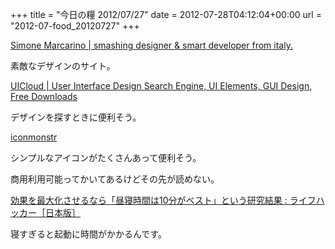 +++
title = "今日の糧 2012/07/27"
date = 2012-07-28T04:12:04+00:00
url = "2012-07-food_20120727"
+++

  [Simone Marcarino | smashing designer &#038; smart developer from italy.](http://simonemarcarino.com/)

素敵なデザインのサイト。

  [UICloud | User Interface Design Search Engine, UI Elements, GUI Design, Free Downloads](http://ui-cloud.com/)

デザインを探すときに便利そう。

[iconmonstr](http://iconmonstr.com/)

シンプルなアイコンがたくさんあって便利そう。

商用利用可能ってかいてあるけどその先が読めない。   

  [効果を最大化させるなら「昼寝時間は10分がベスト」という研究結果 : ライフハッカー［日本版］](http://www.lifehacker.jp/2012/07/120727best_nap_time.html)

寝すぎると起動に時間がかかるんです。

